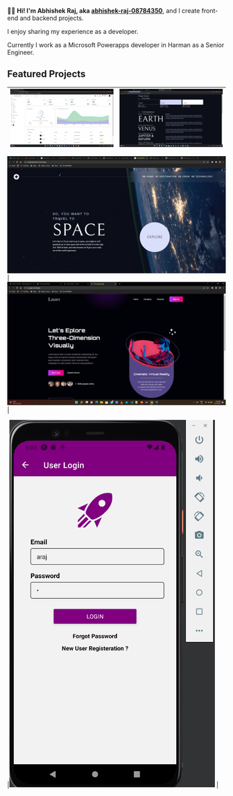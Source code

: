 👋🏻 **Hi! I'm Abhishek Raj, aka [abhishek-raj-08784350](https://www.linkedin.com/in/abhishek-raj-08784350/)**, and I create front-end and backend projects.

I enjoy sharing my experience as a developer.

Currently I work as a Microsoft Powerapps developer in Harman as a Senior Engineer.

## Featured Projects


|[![Kantan Admin: A React based Dashboard](./images/Kantan%20Admin.png)](https://kantan-admin.vercel.app/) | [![Custom Css To Use](./images/Design%20System.png)](https://github.com/abhishekraj11303372/cssdesignsystem) |
|--|--|

[![Space Travel UI](./images/Space.png)](https://cssdesignsystem.vercel.app/) | [![Virtual relaity UI](./images/vr.png)](https://vr-page.vercel.app/) | 


|[![Mobile App](./images/react-native%20mobile%20app.png)](https://github.com/abhishekraj11303372/reactnativeui) |
